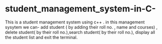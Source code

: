 # student_management_system-in-C-
This is a student management system using c++ . in this management sysytem we can- add student (  by adding their roll no. , name and courses) , delete student( by their roll no.),search student( by their roll no.), display all the student list and exit the terminal.
